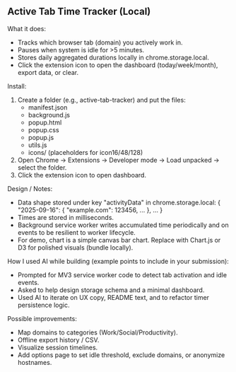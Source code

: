 Active Tab Time Tracker (Local)
--------------------------------
What it does:
- Tracks which browser tab (domain) you actively work in.
- Pauses when system is idle for >5 minutes.
- Stores daily aggregated durations locally in chrome.storage.local.
- Click the extension icon to open the dashboard (today/week/month), export data, or clear.

Install:
1. Create a folder (e.g., active-tab-tracker) and put the files:
   - manifest.json
   - background.js
   - popup.html
   - popup.css
   - popup.js
   - utils.js
   - icons/ (placeholders for icon16/48/128)
2. Open Chrome → Extensions → Developer mode → Load unpacked → select the folder.
3. Click the extension icon to open dashboard.

Design / Notes:
- Data shape stored under key "activityData" in chrome.storage.local:
  { "2025-09-16": { "example.com": 123456, ... }, ... }
- Times are stored in milliseconds.
- Background service worker writes accumulated time periodically and on events to be resilient to worker lifecycle.
- For demo, chart is a simple canvas bar chart. Replace with Chart.js or D3 for polished visuals (bundle locally).

How I used AI while building (example points to include in your submission):
- Prompted for MV3 service worker code to detect tab activation and idle events.
- Asked to help design storage schema and a minimal dashboard.
- Used AI to iterate on UX copy, README text, and to refactor timer persistence logic.

Possible improvements:
- Map domains to categories (Work/Social/Productivity).
- Offline export history / CSV.
- Visualize session timelines.
- Add options page to set idle threshold, exclude domains, or anonymize hostnames.

    
